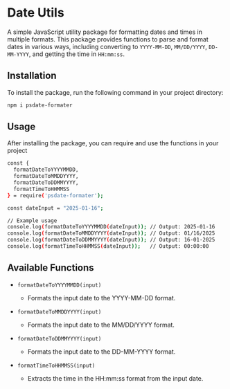 # Date Utils

A simple JavaScript utility package for formatting dates and times in multiple formats. This package provides functions to parse and format dates in various ways, including converting to `YYYY-MM-DD`, `MM/DD/YYYY`, `DD-MM-YYYY`, and getting the time in `HH:mm:ss`.

## Installation

To install the package, run the following command in your project directory:

```bash
npm i psdate-formater
```
## Usage

After installing the package, you can require and use the functions in your project

```bash
const { 
  formatDateToYYYYMMDD, 
  formatDateToMMDDYYYY, 
  formatDateToDDMMYYYY, 
  formatTimeToHHMMSS
} = require('psdate-formater');

const dateInput = "2025-01-16";

// Example usage
console.log(formatDateToYYYYMMDD(dateInput)); // Output: 2025-01-16
console.log(formatDateToMMDDYYYY(dateInput)); // Output: 01/16/2025
console.log(formatDateToDDMMYYYY(dateInput)); // Output: 16-01-2025
console.log(formatTimeToHHMMSS(dateInput));   // Output: 00:00:00
```

## Available Functions

- `formatDateToYYYYMMDD(input)`
  - Formats the input date to the YYYY-MM-DD format.

- `formatDateToMMDDYYYY(input)`
  - Formats the input date to the MM/DD/YYYY format.

- `formatDateToDDMMYYYY(input)`
  - Formats the input date to the DD-MM-YYYY format.

- `formatTimeToHHMMSS(input)`
  - Extracts the time in the HH:mm:ss format from the input date.